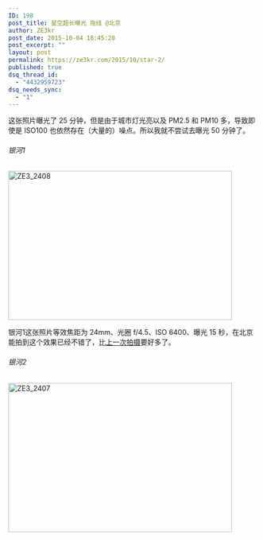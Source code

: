 ```yaml
---
ID: 198
post_title: 星空超长曝光 拖线 @北京
author: ZE3kr
post_date: 2015-10-04 18:45:20
post_excerpt: ""
layout: post
permalink: https://ze3kr.com/2015/10/star-2/
published: true
dsq_thread_id:
  - "4432959723"
dsq_needs_sync:
  - "1"
---
```

这张照片曝光了 25 分钟，但是由于城市灯光亮以及 PM2.5 和 PM10 多，导致即使是 ISO100 也依然存在（大量的）噪点。所以我就不尝试去曝光 50 分钟了。
<h6>银河1</h6>
<a href="https://media.landcement.com/sites/2/20160131133548/ZE3_2408.jpg" rel="attachment wp-att-806"><img src="https://media.landcement.com/sites/2/20160131133548/ZE3_2408-450x300.jpg" alt="ZE3_2408" width="450" height="300" class="aligncenter size-medium wp-image-806" /></a>

银河1这张照片等效焦距为 24mm、光圈 f/4.5、ISO 6400、曝光 15 秒，在北京能拍到这个效果已经不错了，比<a href="https://ze3kr.com/2015/09/star/">上一次拍摄</a>要好多了。
<h6>银河2</h6>
<a href="https://media.landcement.com/sites/2/20160131133613/ZE3_2407.jpg" rel="attachment wp-att-807"><img src="https://media.landcement.com/sites/2/20160131133613/ZE3_2407-450x300.jpg" alt="ZE3_2407" width="450" height="300" class="aligncenter size-medium wp-image-807" /></a>